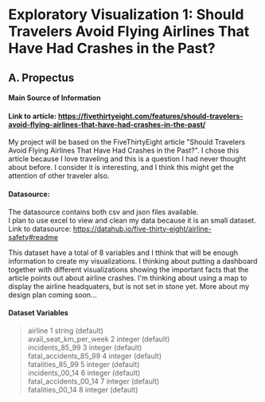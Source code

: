 # Exploratory Visualization 1: Should Travelers Avoid Flying Airlines That Have Had Crashes in the Past?

## A. Propectus

#### Main Source of Information
#### Link to article: https://fivethirtyeight.com/features/should-travelers-avoid-flying-airlines-that-have-had-crashes-in-the-past/

My project will be based on the FiveThirtyEight article "Should Travelers Avoid Flying Airlines That Have Had Crashes in the Past?". I chose this article because I love traveling and this is a question I had never thought about before. I consider it is interesting, and I think this might get the attention of other traveler also. 

#### Datasource:
The datasource contains both csv and json files available.<br>
I plan to use excel to view and clean my data because it is an small dataset.
Link to datasource: https://datahub.io/five-thirty-eight/airline-safety#readme

This dataset have a total of 8 variables and I tthink that will be enough information to create my visualizations. I thinking about putting a dashboard together with different visualizations showing the important facts that the article points out about airline crashes. I'm thinking about using a map to display the airline headquaters, but is not set in stone yet. More about my 
design plan coming soon...

#### Dataset Variables

> airline	1	string (default)	
> avail_seat_km_per_week	2	integer (default)	
> incidents_85_99	3	integer (default)	
> fatal_accidents_85_99	4	integer (default)	
> fatalities_85_99	5	integer (default)	
> incidents_00_14	6	integer (default)	
> fatal_accidents_00_14	7	integer (default)	
> fatalities_00_14	8	integer (default)	

